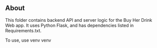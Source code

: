 ## About

This folder contains backend API and server logic for the Buy Her Drink Web app. It uses Python Flask, and has dependencies listed in Requirements.txt.

To use, use venv venv 